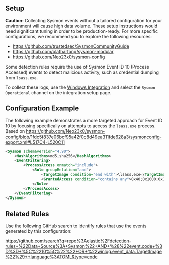 ## Setup

**Caution:** Collecting Sysmon events without a tailored configuration for your environment will cause high data volume. These setup instructions would need significant tuning in order to be production-ready. For more specific configurations, we recommend you to explore the following resources:
 - https://github.com/trustedsec/SysmonCommunityGuide
 - https://github.com/olafhartong/sysmon-modular
 - https://github.com/Neo23x0/sysmon-config

Some detection rules require the use of Sysmon Event ID 10 (Process Accessed) events to detect malicious activity, such as credential dumping from `lsass.exe`.

To collect these logs, use the [Windows Integration](https://www.elastic.co/docs/current/integrations/windows) and select the `Sysmon Operational` channel on the integration setup page.

## Configuration Example

The following example demonstrates a more targeted approach for Event ID 10 by focusing specifically on attempts to access the `lsass.exe` process. Based on https://github.com/Neo23x0/sysmon-config/blob/1fdc5f837e06bcf95a42f0c8d49ea311fde628a3/sysmonconfig-export.xml#L517C4-L520C11

```xml
<Sysmon schemaversion="4.90">
    <HashAlgorithms>md5,sha256</HashAlgorithms>
    <EventFiltering>
        <ProcessAccess onmatch="include">
            <Rule groupRelation="and">
		        <TargetImage condition="end with">\lsass.exe</TargetImage>
		        <GrantedAccess condition="contains any">0x40;0x1000;0x1010;0x1038;0x1410;0x1418;0x1438;0x143a;0x100000;0x1f0fff;0x1f1fff;0x1f2fff;0x1f3fff;0x1fffff</GrantedAccess> <!--0x1400 too noisy-->
	        </Rule>
        </ProcessAccess>
    </EventFiltering>
</Sysmon>
```

## Related Rules

Use the following GitHub search to identify rules that use the events generated by this configuration:

https://github.com/search?q=repo%3Aelastic%2Fdetection-rules+%22Data+Source%3A+Sysmon%22+AND+%28%22event.code+%3D%3D+%5C%2210%5C%22%22+OR+%22winlog.event_data.TargetImage%22%29++language%3ATOML&type=code
